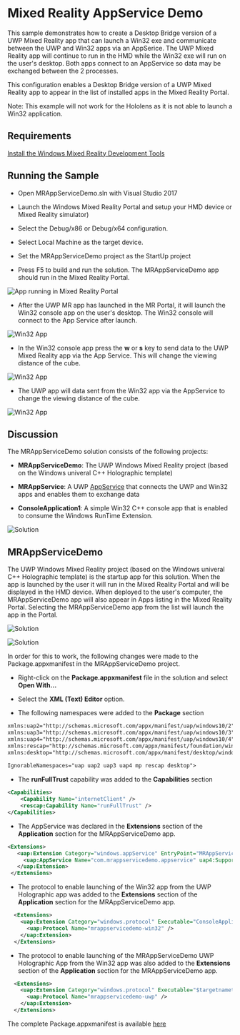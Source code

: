 # Mixed Reality AppService Demo
This sample demonstrates how to create a Desktop Bridge version of a UWP Mixed Reality app that can launch a Win32 exe and communicate
between the UWP and Win32 apps via an AppSerice. The UWP Mixed Reality app will continue to run in the HMD while the Win32 exe will run on the
user's desktop. Both apps connect to an AppService so data may be exchanged between the 2 processes.

This configuration enables a Desktop Bridge version of a UWP Mixed Reality app to appear in the list of installed apps in the Mixed Reality Portal.

Note: This example will not work for the Hololens as it is not able to launch a Win32 application.

## Requirements

[Install the Windows Mixed Reality Development Tools](https://developer.microsoft.com/en-us/windows/mixed-reality/install_the_tools)

## Running the Sample

* Open MRAppServiceDemo.sln with Visual Studio 2017

* Launch the Windows Mixed Reality Portal and setup your HMD device or Mixed Reality simulator)

* Select the Debug/x86 or Debug/x64 configuration. 

* Select Local Machine as the target device.

* Set the MRAppServiceDemo project as the StartUp project

* Press F5 to build and run the solution. The MRAppServiceDemo app should run in the Mixed Reality Portal.

![App running in Mixed Reality Portal](images/mrportal.png)

* After the UWP MR app has launched in the MR Portal, it will launch the Win32 console app on the user's desktop. The Win32 console will connect to the App Service after launch.

![Win32 App](images/win32.png)

* In the Win32 console app press the **w** or **s** key to send data to the UWP Mixed Reality app via the App Service. This will change the viewing distance of the cube.

![Win32 App](images/send.png)

* The UWP app will data sent from the Win32 app via the AppService to change the viewing distance of the cube.

![Win32 App](images/distance.png)


## Discussion

The MRAppServiceDemo solution consists of the following projects:

* **MRAppServiceDemo**: The UWP Windows Mixed Reality project (based on the Windows univeral C++ Holographic template)

* **MRAppService**: A UWP [AppService](https://docs.microsoft.com/en-us/windows/uwp/launch-resume/how-to-create-and-consume-an-app-service) 
that connects the UWP and Win32 apps and enables them to exchange data

* **ConsoleApplication1**: A simple Win32 C++ console app that is enabled to consume the Windows RunTime Extension.

![Solution](images/solution.png)

## MRAppServiceDemo

The UWP Windows Mixed Reality project (based on the Windows univeral C++ Holographic template) is the startup app for this solution. When the app is launched by the user it will 
run in the Mixed Reality Portal and will be displayed in the HMD device. When deployed to the user's computer, the MRAppServiceDemo app will also appear in Apps listing in the Mixed Reality Portal.
Selecting the MRAppServiceDemo app from the list will launch the app in the Portal.

![Solution](images/mr-all-apps.png)

![Solution](images/mr-uwp-all-apps.png)

In order for this to work, the following changes were made to the Package.appxmanifest in the MRAppServiceDemo project.

* Right-click on the **Package.appxmanifest** file in the solution and select **Open With...**

* Select the **XML (Text) Editor** option.

* The following namespaces were added to the **Package** section

```xml
xmlns:uap2="http://schemas.microsoft.com/appx/manifest/uap/windows10/2"
xmlns:uap3="http://schemas.microsoft.com/appx/manifest/uap/windows10/3"
xmlns:uap4="http://schemas.microsoft.com/appx/manifest/uap/windows10/4"
xmlns:rescap="http://schemas.microsoft.com/appx/manifest/foundation/windows10/restrictedcapabilities"
xmlns:desktop="http://schemas.microsoft.com/appx/manifest/desktop/windows10"
  
IgnorableNamespaces="uap uap2 uap3 uap4 mp rescap desktop">
```

* The **runFullTrust** capability was added to the **Capabilities** section
```xml
<Capabilities>
	<Capability Name="internetClient" />
	<rescap:Capability Name="runFullTrust" />
</Capabilities>
```

* The AppService was declared in the **Extensions** section of the **Application** section for the MRAppServiceDemo app.

 ```xml
 <Extensions>
	<uap:Extension Category="windows.appService" EntryPoint="MRAppService.AppService">
	  <uap:AppService Name="com.mrappservicedemo.appservice" uap4:SupportsMultipleInstances="false"/>
	</uap:Extension>
  </Extensions>
```

* The protocol to enable launching of the Win32 app from the UWP Holographic app was added to the **Extensions** section of the **Application** section for the MRAppServiceDemo app.

```xml
  <Extensions>
	<uap:Extension Category="windows.protocol" Executable="ConsoleApplication1.exe" EntryPoint="Windows.FullTrustApplication">
	  <uap:Protocol Name="mrappservicedemo-win32" />
	</uap:Extension>
  </Extensions>
```

* The protocol to enable launching of the MRAppServiceDemo UWP Holographic App from the Win32 app was also added to the **Extensions** section of the **Application** section for the MRAppServiceDemo app.

```xml
  <Extensions>
	<uap:Extension Category="windows.protocol" Executable="$targetnametoken$.exe" EntryPoint="MRAppServiceDemo.AppView">
	  <uap:Protocol Name="mrappservicedemo-uwp" />
	</uap:Extension>
  </Extensions>
```


The complete Package.appxmanifest is available [here](https://github.com/stammen/uwp-cpp-examples/blob/master/MRAppServiceDemo/MRAppServiceDemo/Package.appxmanifest)